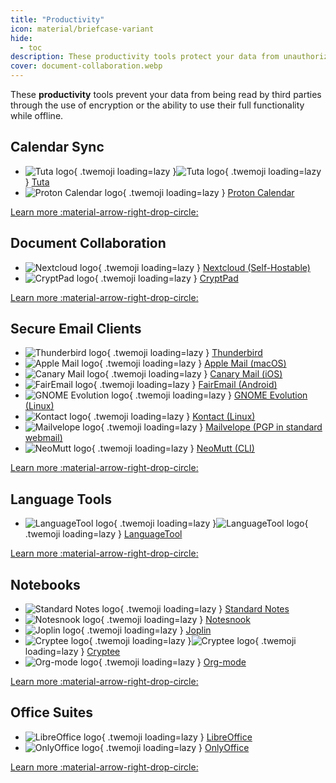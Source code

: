 ```yaml
---
title: "Productivity"
icon: material/briefcase-variant
hide:
  - toc
description: These productivity tools protect your data from unauthorized access by service providers.
cover: document-collaboration.webp
---
```

These **productivity** tools prevent your data from being read by third parties through the use of encryption or the ability to use their full functionality while offline.

## Calendar Sync

<div class="grid cards" markdown>

- ![Tuta logo](../assets/img/email/tuta.svg#only-light){ .twemoji loading=lazy }![Tuta logo](../assets/img/email/tuta-dark.svg#only-dark){ .twemoji loading=lazy } [Tuta](calendar.md#tuta)
- ![Proton Calendar logo](../assets/img/calendar/proton-calendar.svg){ .twemoji loading=lazy } [Proton Calendar](calendar.md#proton-calendar)

</div>

[Learn more :material-arrow-right-drop-circle:](calendar.md)

## Document Collaboration

<div class="grid cards" markdown>

- ![Nextcloud logo](../assets/img/document-collaboration/nextcloud.svg){ .twemoji loading=lazy } [Nextcloud (Self-Hostable)](document-collaboration.md#nextcloud)
- ![CryptPad logo](../assets/img/document-collaboration/cryptpad.svg){ .twemoji loading=lazy } [CryptPad](document-collaboration.md#cryptpad)

</div>

[Learn more :material-arrow-right-drop-circle:](document-collaboration.md)

## Secure Email Clients

<div class="grid cards" markdown>

- ![Thunderbird logo](../assets/img/email-clients/thunderbird.svg){ .twemoji loading=lazy } [Thunderbird](email-clients.md#thunderbird)
- ![Apple Mail logo](../assets/img/email-clients/applemail.png){ .twemoji loading=lazy } [Apple Mail (macOS)](email-clients.md#apple-mail-macos)
- ![Canary Mail logo](../assets/img/email-clients/canarymail.svg){ .twemoji loading=lazy } [Canary Mail (iOS)](email-clients.md#canary-mail-ios)
- ![FairEmail logo](../assets/img/email-clients/fairemail.svg){ .twemoji loading=lazy } [FairEmail (Android)](email-clients.md#fairemail-android)
- ![GNOME Evolution logo](../assets/img/email-clients/evolution.svg){ .twemoji loading=lazy } [GNOME Evolution (Linux)](email-clients.md#gnome-evolution-gnome)
- ![Kontact logo](../assets/img/email-clients/kontact.svg){ .twemoji loading=lazy } [Kontact (Linux)](email-clients.md#kontact-kde)
- ![Mailvelope logo](../assets/img/email-clients/mailvelope.svg){ .twemoji loading=lazy } [Mailvelope (PGP in standard webmail)](email-clients.md#mailvelope-browser)
- ![NeoMutt logo](../assets/img/email-clients/mutt.svg){ .twemoji loading=lazy } [NeoMutt (CLI)](email-clients.md#neomutt-cli)

</div>

[Learn more :material-arrow-right-drop-circle:](email-clients.md)

## Language Tools

<div class="grid cards" markdown>

- ![LanguageTool logo](../assets/img/language-tools/languagetool.svg#only-light){ .twemoji loading=lazy }![LanguageTool logo](../assets/img/language-tools/languagetool-dark.svg#only-dark){ .twemoji loading=lazy } [LanguageTool](language-tools.md#languagetool)

</div>

[Learn more :material-arrow-right-drop-circle:](language-tools.md)

## Notebooks

<div class="grid cards" markdown>

- ![Standard Notes logo](../assets/img/notebooks/standard-notes.svg){ .twemoji loading=lazy } [Standard Notes](notebooks.md#standard-notes)
- ![Notesnook logo](../assets/img/notebooks/notesnook.svg){ .twemoji loading=lazy } [Notesnook](notebooks.md#notesnook)
- ![Joplin logo](../assets/img/notebooks/joplin.svg){ .twemoji loading=lazy } [Joplin](notebooks.md#joplin)
- ![Cryptee logo](../assets/img/notebooks/cryptee.svg#only-light){ .twemoji loading=lazy }![Cryptee logo](../assets/img/notebooks/cryptee-dark.svg#only-dark){ .twemoji loading=lazy } [Cryptee](notebooks.md#cryptee)
- ![Org-mode logo](../assets/img/notebooks/org-mode.svg){ .twemoji loading=lazy } [Org-mode](notebooks.md#org-mode)

</div>

[Learn more :material-arrow-right-drop-circle:](notebooks.md)

## Office Suites

<div class="grid cards" markdown>

- ![LibreOffice logo](../assets/img/office-suites/libreoffice.svg){ .twemoji loading=lazy } [LibreOffice](office-suites.md#libreoffice)
- ![OnlyOffice logo](../assets/img/office-suites/onlyoffice.svg){ .twemoji loading=lazy } [OnlyOffice](office-suites.md#onlyoffice)

</div>

[Learn more :material-arrow-right-drop-circle:](office-suites.md)

